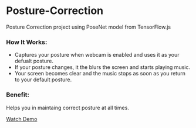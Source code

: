 # Posture-Correction
Posture Correction project using PoseNet model from TensorFlow.js

### How It Works:
* Captures your posture when webcam is enabled and uses it as your defualt posture.
* If your posture changes, it the blurs the screen and starts playing music. 
* Your screen becomes clear and the music stops as soon as you return to your default posture.

### Benefit:
Helps you in maintaing correct posture at all times.

[Watch Demo](https://aastha985.github.io/Posture-Correction/)
